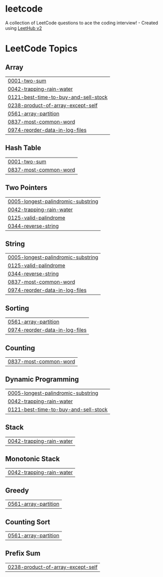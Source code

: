 # leetcode
A collection of LeetCode questions to ace the coding interview! - Created using [LeetHub v2](https://github.com/arunbhardwaj/LeetHub-2.0)

<!---LeetCode Topics Start-->
# LeetCode Topics
## Array
|  |
| ------- |
| [0001-two-sum](https://github.com/moonhyeonmin/leetcode/tree/master/0001-two-sum) |
| [0042-trapping-rain-water](https://github.com/moonhyeonmin/leetcode/tree/master/0042-trapping-rain-water) |
| [0121-best-time-to-buy-and-sell-stock](https://github.com/moonhyeonmin/leetcode/tree/master/0121-best-time-to-buy-and-sell-stock) |
| [0238-product-of-array-except-self](https://github.com/moonhyeonmin/leetcode/tree/master/0238-product-of-array-except-self) |
| [0561-array-partition](https://github.com/moonhyeonmin/leetcode/tree/master/0561-array-partition) |
| [0837-most-common-word](https://github.com/moonhyeonmin/leetcode/tree/master/0837-most-common-word) |
| [0974-reorder-data-in-log-files](https://github.com/moonhyeonmin/leetcode/tree/master/0974-reorder-data-in-log-files) |
## Hash Table
|  |
| ------- |
| [0001-two-sum](https://github.com/moonhyeonmin/leetcode/tree/master/0001-two-sum) |
| [0837-most-common-word](https://github.com/moonhyeonmin/leetcode/tree/master/0837-most-common-word) |
## Two Pointers
|  |
| ------- |
| [0005-longest-palindromic-substring](https://github.com/moonhyeonmin/leetcode/tree/master/0005-longest-palindromic-substring) |
| [0042-trapping-rain-water](https://github.com/moonhyeonmin/leetcode/tree/master/0042-trapping-rain-water) |
| [0125-valid-palindrome](https://github.com/moonhyeonmin/leetcode/tree/master/0125-valid-palindrome) |
| [0344-reverse-string](https://github.com/moonhyeonmin/leetcode/tree/master/0344-reverse-string) |
## String
|  |
| ------- |
| [0005-longest-palindromic-substring](https://github.com/moonhyeonmin/leetcode/tree/master/0005-longest-palindromic-substring) |
| [0125-valid-palindrome](https://github.com/moonhyeonmin/leetcode/tree/master/0125-valid-palindrome) |
| [0344-reverse-string](https://github.com/moonhyeonmin/leetcode/tree/master/0344-reverse-string) |
| [0837-most-common-word](https://github.com/moonhyeonmin/leetcode/tree/master/0837-most-common-word) |
| [0974-reorder-data-in-log-files](https://github.com/moonhyeonmin/leetcode/tree/master/0974-reorder-data-in-log-files) |
## Sorting
|  |
| ------- |
| [0561-array-partition](https://github.com/moonhyeonmin/leetcode/tree/master/0561-array-partition) |
| [0974-reorder-data-in-log-files](https://github.com/moonhyeonmin/leetcode/tree/master/0974-reorder-data-in-log-files) |
## Counting
|  |
| ------- |
| [0837-most-common-word](https://github.com/moonhyeonmin/leetcode/tree/master/0837-most-common-word) |
## Dynamic Programming
|  |
| ------- |
| [0005-longest-palindromic-substring](https://github.com/moonhyeonmin/leetcode/tree/master/0005-longest-palindromic-substring) |
| [0042-trapping-rain-water](https://github.com/moonhyeonmin/leetcode/tree/master/0042-trapping-rain-water) |
| [0121-best-time-to-buy-and-sell-stock](https://github.com/moonhyeonmin/leetcode/tree/master/0121-best-time-to-buy-and-sell-stock) |
## Stack
|  |
| ------- |
| [0042-trapping-rain-water](https://github.com/moonhyeonmin/leetcode/tree/master/0042-trapping-rain-water) |
## Monotonic Stack
|  |
| ------- |
| [0042-trapping-rain-water](https://github.com/moonhyeonmin/leetcode/tree/master/0042-trapping-rain-water) |
## Greedy
|  |
| ------- |
| [0561-array-partition](https://github.com/moonhyeonmin/leetcode/tree/master/0561-array-partition) |
## Counting Sort
|  |
| ------- |
| [0561-array-partition](https://github.com/moonhyeonmin/leetcode/tree/master/0561-array-partition) |
## Prefix Sum
|  |
| ------- |
| [0238-product-of-array-except-self](https://github.com/moonhyeonmin/leetcode/tree/master/0238-product-of-array-except-self) |
<!---LeetCode Topics End-->